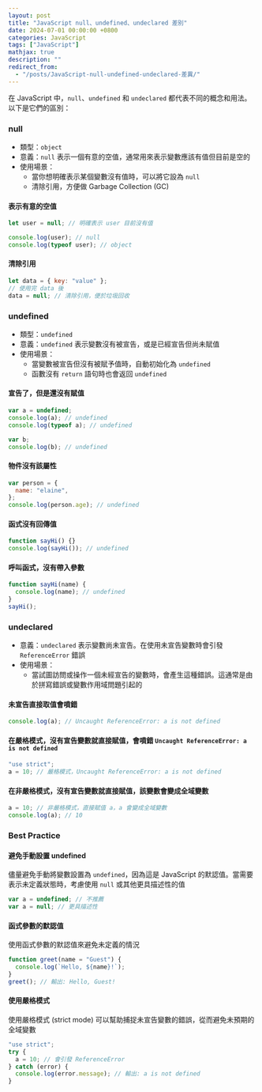 ```yaml
---
layout: post
title: "JavaScript null、undefined、undeclared 差別"
date: 2024-07-01 00:00:00 +0800
categories: JavaScript
tags: ["JavaScript"]
mathjax: true
description: ""
redirect_from: 
  - "/posts/JavaScript-null-undefined-undeclared-差異/"
---
```


在 JavaScript 中，`null`、`undefined` 和 `undeclared` 都代表不同的概念和用法。以下是它們的區別：

### null

- 類型：`object`
- 意義：`null` 表示一個有意的空值，通常用來表示變數應該有值但目前是空的
- 使用場景：
  - 當你想明確表示某個變數沒有值時，可以將它設為 `null`
  - 清除引用，方便做 Garbage Collection (GC)

#### 表示有意的空值

```js
let user = null; // 明確表示 user 目前沒有值

console.log(user); // null
console.log(typeof user); // object
```

#### 清除引用

```js
let data = { key: "value" };
// 使用完 data 後
data = null; // 清除引用，便於垃圾回收
```

### undefined

- 類型：`undefined`
- 意義：`undefined` 表示變數沒有被宣告，或是已經宣告但尚未賦值
- 使用場景：
  - 當變數被宣告但沒有被賦予值時，自動初始化為 `undefined`
  - 函數沒有 `return` 語句時也會返回 `undefined`

#### 宣告了，但是還沒有賦值

```js
var a = undefined;
console.log(a); // undefined
console.log(typeof a); // undefined

var b;
console.log(b); // undefined
```

#### 物件沒有該屬性

```js
var person = {
  name: "elaine",
};
console.log(person.age); // undefined
```

#### 函式沒有回傳值

```js
function sayHi() {}
console.log(sayHi()); // undefined
```

#### 呼叫函式，沒有帶入參數

```js
function sayHi(name) {
  console.log(name); // undefined
}
sayHi();
```

### undeclared

- 意義：`undeclared` 表示變數尚未宣告。在使用未宣告變數時會引發 `ReferenceError` 錯誤
- 使用場景：
  - 當試圖訪問或操作一個未經宣告的變數時，會產生這種錯誤。這通常是由於拼寫錯誤或變數作用域問題引起的

#### 未宣告直接取值會噴錯

```js
console.log(a); // Uncaught ReferenceError: a is not defined
```

#### 在嚴格模式，沒有宣告變數就直接賦值，會噴錯 `Uncaught ReferenceError: a is not defined`

```js
"use strict";
a = 10; // 嚴格模式，Uncaught ReferenceError: a is not defined
```

#### 在非嚴格模式，沒有宣告變數就直接賦值，該變數會變成**全域變數**

```js
a = 10; // 非嚴格模式，直接賦值 a，a 會變成全域變數
console.log(a); // 10
```

### Best Practice

#### 避免手動設置 undefined

儘量避免手動將變數設置為 `undefined`，因為這是 JavaScript 的默認值。當需要表示未定義狀態時，考慮使用 `null` 或其他更具描述性的值

```js
var a = undefined; // 不推薦
var a = null; // 更具描述性
```

#### 函式參數的默認值

使用函式參數的默認值來避免未定義的情況

```js
function greet(name = "Guest") {
  console.log(`Hello, ${name}!`);
}
greet(); // 輸出: Hello, Guest!
```

#### 使用嚴格模式

使用嚴格模式 (strict mode) 可以幫助捕捉未宣告變數的錯誤，從而避免未預期的全域變數

```js
"use strict";
try {
  a = 10; // 會引發 ReferenceError
} catch (error) {
  console.log(error.message); // 輸出: a is not defined
}
```

